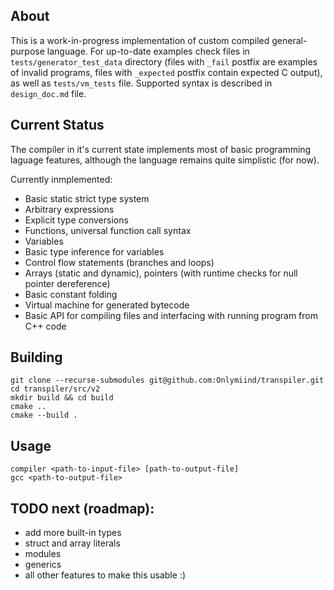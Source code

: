 ## About

This is a work-in-progress implementation of custom compiled general-purpose language. For up-to-date examples check files in `tests/generator_test_data` directory (files with `_fail` postfix are examples of invalid programs, files with `_expected` postfix contain expected C output), as well as `tests/vm_tests` file. Supported syntax is described in `design_doc.md` file.

## Current Status

The compiler in it's current state implements most of basic programming laguage features, although the language remains quite simplistic (for now).

Currently inmplemented:
- Basic static strict type system
- Arbitrary expressions
- Explicit type conversions
- Functions, universal function call syntax
- Variables
- Basic type inference for variables
- Control flow statements (branches and loops)
- Arrays (static and dynamic), pointers (with runtime checks for null pointer dereference)
- Basic constant folding
- Virtual machine for generated bytecode
- Basic API for compiling files and interfacing with running program from C++ code

## Building

```
git clone --recurse-submodules git@github.com:Onlymiind/transpiler.git
cd transpiler/src/v2
mkdir build && cd build
cmake ..
cmake --build .
```

## Usage

```
compiler <path-to-input-file> [path-to-output-file]
gcc <path-to-output-file>
```

## TODO next (roadmap):
- add more built-in types
- struct and array literals
- modules
- generics
- all other features to make this usable :)

